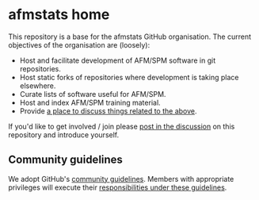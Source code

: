 # afmstats home

This repository is a base for the afmstats GitHub organisation. The current objectives of the organisation are (loosely):

* Host and facilitate development of AFM/SPM software in git repositories.
* Host static forks of repositories where development is taking place elsewhere.
* Curate lists of software useful for AFM/SPM.
* Host and index AFM/SPM training material.
* Provide [a place to discuss things related to the above](https://github.com/afmstats/home/discussions).

If you'd like to get involved / join please [post in the discussion](https://github.com/afmstats/home/discussions) on this repository and introduce yourself.

## Community guidelines

We adopt GitHub's [community guidelines](https://docs.github.com/en/free-pro-team@latest/github/site-policy/github-community-guidelines). Members with appropriate privileges will execute their [responsibilities under these guidelines](https://docs.github.com/en/free-pro-team@latest/github/site-policy/github-community-guidelines#what-if-something-or-someone-offends-you).
